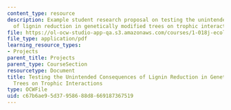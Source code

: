 ```yaml
---
content_type: resource
description: Example student research proposal on testing the unintended consequences
  of lignin reduction in genetically modified trees on trophic interactions.
file: https://ol-ocw-studio-app-qa.s3.amazonaws.com/courses/1-018j-ecology-i-the-earth-system-fall-2009/c67b6ae95d37958688d8669187367519_MIT1_018JF09_sw_paper2.pdf
file_type: application/pdf
learning_resource_types:
- Projects
parent_title: Projects
parent_type: CourseSection
resourcetype: Document
title: Testing the Unintended Consequences of Lignin Reduction in Genetically Modified
  Trees on Trophic Interactions
type: OCWFile
uid: c67b6ae9-5d37-9586-88d8-669187367519
---
```

